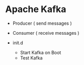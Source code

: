 Apache Kafka
============
* Producer ( send messages )
* Consumer ( receive messages )

* init.d
  - Start Kafka on Boot
  - Test Kafka

